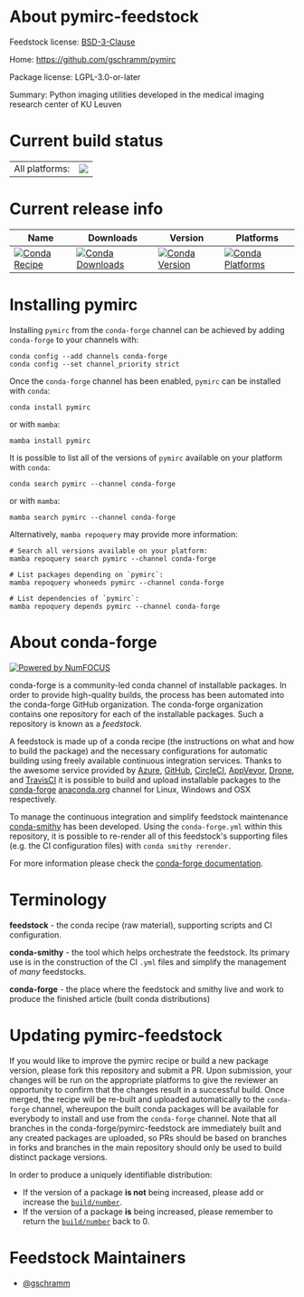 About pymirc-feedstock
======================

Feedstock license: [BSD-3-Clause](https://github.com/conda-forge/pymirc-feedstock/blob/main/LICENSE.txt)

Home: https://github.com/gschramm/pymirc

Package license: LGPL-3.0-or-later

Summary: Python imaging utilities developed in the medical imaging research center of KU Leuven

Current build status
====================


<table><tr><td>All platforms:</td>
    <td>
      <a href="https://dev.azure.com/conda-forge/feedstock-builds/_build/latest?definitionId=12898&branchName=main">
        <img src="https://dev.azure.com/conda-forge/feedstock-builds/_apis/build/status/pymirc-feedstock?branchName=main">
      </a>
    </td>
  </tr>
</table>

Current release info
====================

| Name | Downloads | Version | Platforms |
| --- | --- | --- | --- |
| [![Conda Recipe](https://img.shields.io/badge/recipe-pymirc-green.svg)](https://anaconda.org/conda-forge/pymirc) | [![Conda Downloads](https://img.shields.io/conda/dn/conda-forge/pymirc.svg)](https://anaconda.org/conda-forge/pymirc) | [![Conda Version](https://img.shields.io/conda/vn/conda-forge/pymirc.svg)](https://anaconda.org/conda-forge/pymirc) | [![Conda Platforms](https://img.shields.io/conda/pn/conda-forge/pymirc.svg)](https://anaconda.org/conda-forge/pymirc) |

Installing pymirc
=================

Installing `pymirc` from the `conda-forge` channel can be achieved by adding `conda-forge` to your channels with:

```
conda config --add channels conda-forge
conda config --set channel_priority strict
```

Once the `conda-forge` channel has been enabled, `pymirc` can be installed with `conda`:

```
conda install pymirc
```

or with `mamba`:

```
mamba install pymirc
```

It is possible to list all of the versions of `pymirc` available on your platform with `conda`:

```
conda search pymirc --channel conda-forge
```

or with `mamba`:

```
mamba search pymirc --channel conda-forge
```

Alternatively, `mamba repoquery` may provide more information:

```
# Search all versions available on your platform:
mamba repoquery search pymirc --channel conda-forge

# List packages depending on `pymirc`:
mamba repoquery whoneeds pymirc --channel conda-forge

# List dependencies of `pymirc`:
mamba repoquery depends pymirc --channel conda-forge
```


About conda-forge
=================

[![Powered by
NumFOCUS](https://img.shields.io/badge/powered%20by-NumFOCUS-orange.svg?style=flat&colorA=E1523D&colorB=007D8A)](https://numfocus.org)

conda-forge is a community-led conda channel of installable packages.
In order to provide high-quality builds, the process has been automated into the
conda-forge GitHub organization. The conda-forge organization contains one repository
for each of the installable packages. Such a repository is known as a *feedstock*.

A feedstock is made up of a conda recipe (the instructions on what and how to build
the package) and the necessary configurations for automatic building using freely
available continuous integration services. Thanks to the awesome service provided by
[Azure](https://azure.microsoft.com/en-us/services/devops/), [GitHub](https://github.com/),
[CircleCI](https://circleci.com/), [AppVeyor](https://www.appveyor.com/),
[Drone](https://cloud.drone.io/welcome), and [TravisCI](https://travis-ci.com/)
it is possible to build and upload installable packages to the
[conda-forge](https://anaconda.org/conda-forge) [anaconda.org](https://anaconda.org/)
channel for Linux, Windows and OSX respectively.

To manage the continuous integration and simplify feedstock maintenance
[conda-smithy](https://github.com/conda-forge/conda-smithy) has been developed.
Using the ``conda-forge.yml`` within this repository, it is possible to re-render all of
this feedstock's supporting files (e.g. the CI configuration files) with ``conda smithy rerender``.

For more information please check the [conda-forge documentation](https://conda-forge.org/docs/).

Terminology
===========

**feedstock** - the conda recipe (raw material), supporting scripts and CI configuration.

**conda-smithy** - the tool which helps orchestrate the feedstock.
                   Its primary use is in the construction of the CI ``.yml`` files
                   and simplify the management of *many* feedstocks.

**conda-forge** - the place where the feedstock and smithy live and work to
                  produce the finished article (built conda distributions)


Updating pymirc-feedstock
=========================

If you would like to improve the pymirc recipe or build a new
package version, please fork this repository and submit a PR. Upon submission,
your changes will be run on the appropriate platforms to give the reviewer an
opportunity to confirm that the changes result in a successful build. Once
merged, the recipe will be re-built and uploaded automatically to the
`conda-forge` channel, whereupon the built conda packages will be available for
everybody to install and use from the `conda-forge` channel.
Note that all branches in the conda-forge/pymirc-feedstock are
immediately built and any created packages are uploaded, so PRs should be based
on branches in forks and branches in the main repository should only be used to
build distinct package versions.

In order to produce a uniquely identifiable distribution:
 * If the version of a package **is not** being increased, please add or increase
   the [``build/number``](https://docs.conda.io/projects/conda-build/en/latest/resources/define-metadata.html#build-number-and-string).
 * If the version of a package **is** being increased, please remember to return
   the [``build/number``](https://docs.conda.io/projects/conda-build/en/latest/resources/define-metadata.html#build-number-and-string)
   back to 0.

Feedstock Maintainers
=====================

* [@gschramm](https://github.com/gschramm/)


<!-- dummy commit to enable rerendering -->

